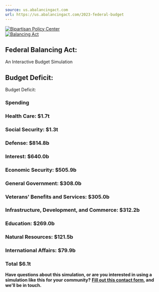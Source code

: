 ```yaml
---
source: us.abalancingact.com
url: https://us.abalancingact.com/2023-federal-budget
---
```


[![Bipartisan Policy Center](https://us.abalancingact.com/images/federal/bipartisan-policy-logo.png)](https://bipartisanpolicy.org/)  
[![Balancing Act](https://us.abalancingact.com/images/logo-color.jpg)](https://abalancingact.com/)

## Federal Balancing Act:  
An Interactive Budget Simulation

## Budget Deficit:

Budget Deficit:

### Spending

### Health Care: $1.7t

### Social Security: $1.3t

### Defense: $814.8b

### Interest: $640.0b

### Economic Security: $505.9b

### General Government: $308.0b

### Veterans' Benefits and Services: $305.0b

### Infrastructure, Development, and Commerce: $312.2b

### Education: $269.0b

### Natural Resources: $121.5b

### International Affairs: $79.9b

### Total $6.1t

**Have questions about this simulation, or are you interested in using a simulation like this for your community?** [**Fill out this contact form**](https://info.polco.us/fed-contact)**, and we'll be in touch.**
